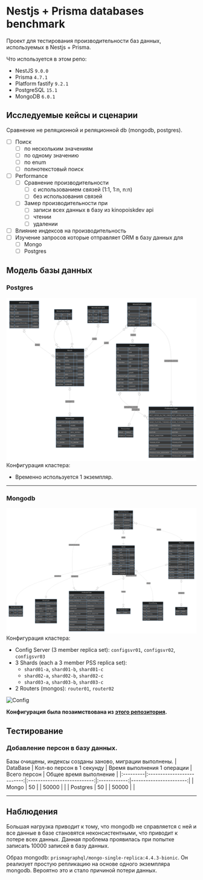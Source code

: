 # Nestjs + Prisma databases benchmark
Проект для тестирования производительности баз данных, используемых в Nestjs + Prisma.

Что используется в этом репо:
* NestJS `9.0.0`
* Prisma `4.7.1`
* Platform fastify  `9.2.1`
* PostgreSQL `15.1`
* MongoDB `6.0.1`
## Исследуемые кейсы и сценарии
Сравнение не реляционной и реляционной db (mongodb, postgres).
- [ ] Поиск
  - [ ] по нескольким значениям
  - [ ] по одному значению
  - [ ] по enum
  - [ ] полнотекстовый поиск
- [ ] Performance
  - [ ] Сравнение производительности
    - [ ] с использованием связей (1:1, 1:n, n:n)
    - [ ] без использования связей
  - [ ] Замер производительности при
    - [ ] записи всех данных в базу из kinopoiskdev api
    - [ ] чтении
    - [ ] удалении
- [ ] Влияние индексов на производительность
- [ ] Изучение запросов которые отправляет ORM в базу данных для
  - [ ] Mongo
  - [ ] Postgres

## Модель базы данных
### Postgres
![Postgres](./docs/images/pg-erd.svg)
Конфигурация кластера:
* Временно используется 1 экземпляр. 

___
### Mongodb
![Mongodb](./docs/images/mongo-erd.svg)
Конфигурация кластера:  
* Config Server (3 member replica set): `configsvr01`, `configsvr02`, `configsvr03`
* 3 Shards (each a 3 member PSS replica set):
  * `shard01-a`, `shard01-b`, `shard01-c` 
  * `shard02-a`, `shard02-b`, `shard02-c` 
  * `shard03-a`, `shard03-b`, `shard03-c`
* 2 Routers (mongos): `router01`, `router02`

![Config](https://raw.githubusercontent.com/minhhungit/mongodb-cluster-docker-compose/master/images/sharding-and-replica-sets.png)

**Конфигурация была позаимствована из [этого репозитория](https://github.com/minhhungit/mongodb-cluster-docker-compose).**


## Тестирование
### Добавление персон в базу данных.
Базы очищены, индексы созданы заново, миграции выполнены.
| DataBase | Кол-во персон в 1 секунду | Время выполнения 1 операции | Всего персон | Общее время выполнение |
|:---------|:--------------------------:|:---------------------------:|:------------:|-----------------------:|
| Mongo    | 50                         |                             | 50000        | |
| Postgres | 50                         |                             | 50000        | |
- - -
## Наблюдения
Большая нагрузка приводит к тому, что mongodb не справляется с ней и все данные в базе становятся неконсистентными, что приводит к потере всех данных.
Данная проблема проявилась при попытке записать 10000 записей в базу данных.

Образ mongodb: `prismagraphql/mongo-single-replica:4.4.3-bionic`.
Он реализует простую репликацию на основе одного экземпляра mongodb. Вероятно это и стало причиной потери данных.
